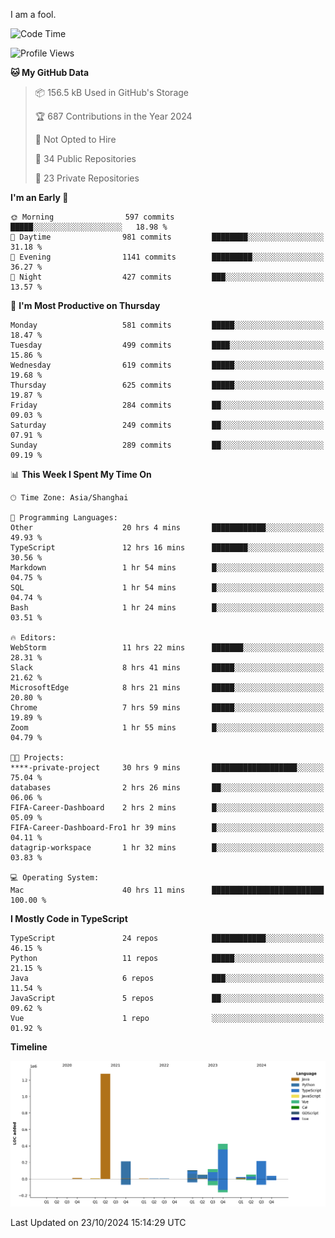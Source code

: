 I am a fool.

<!--START_SECTION:waka-->
![Code Time](http://img.shields.io/badge/Code%20Time-1%2C980%20hrs%2058%20mins-blue)

![Profile Views](http://img.shields.io/badge/Profile%20Views-0-blue)

**🐱 My GitHub Data** 

> 📦 156.5 kB Used in GitHub's Storage 
 > 
> 🏆 687 Contributions in the Year 2024
 > 
> 🚫 Not Opted to Hire
 > 
> 📜 34 Public Repositories 
 > 
> 🔑 23 Private Repositories 
 > 
**I'm an Early 🐤** 

```text
🌞 Morning                597 commits         █████░░░░░░░░░░░░░░░░░░░░   18.98 % 
🌆 Daytime                981 commits         ████████░░░░░░░░░░░░░░░░░   31.18 % 
🌃 Evening                1141 commits        █████████░░░░░░░░░░░░░░░░   36.27 % 
🌙 Night                  427 commits         ███░░░░░░░░░░░░░░░░░░░░░░   13.57 % 
```
📅 **I'm Most Productive on Thursday** 

```text
Monday                   581 commits         █████░░░░░░░░░░░░░░░░░░░░   18.47 % 
Tuesday                  499 commits         ████░░░░░░░░░░░░░░░░░░░░░   15.86 % 
Wednesday                619 commits         █████░░░░░░░░░░░░░░░░░░░░   19.68 % 
Thursday                 625 commits         █████░░░░░░░░░░░░░░░░░░░░   19.87 % 
Friday                   284 commits         ██░░░░░░░░░░░░░░░░░░░░░░░   09.03 % 
Saturday                 249 commits         ██░░░░░░░░░░░░░░░░░░░░░░░   07.91 % 
Sunday                   289 commits         ██░░░░░░░░░░░░░░░░░░░░░░░   09.19 % 
```


📊 **This Week I Spent My Time On** 

```text
🕑︎ Time Zone: Asia/Shanghai

💬 Programming Languages: 
Other                    20 hrs 4 mins       ████████████░░░░░░░░░░░░░   49.93 % 
TypeScript               12 hrs 16 mins      ████████░░░░░░░░░░░░░░░░░   30.56 % 
Markdown                 1 hr 54 mins        █░░░░░░░░░░░░░░░░░░░░░░░░   04.75 % 
SQL                      1 hr 54 mins        █░░░░░░░░░░░░░░░░░░░░░░░░   04.74 % 
Bash                     1 hr 24 mins        █░░░░░░░░░░░░░░░░░░░░░░░░   03.51 % 

🔥 Editors: 
WebStorm                 11 hrs 22 mins      ███████░░░░░░░░░░░░░░░░░░   28.31 % 
Slack                    8 hrs 41 mins       █████░░░░░░░░░░░░░░░░░░░░   21.62 % 
MicrosoftEdge            8 hrs 21 mins       █████░░░░░░░░░░░░░░░░░░░░   20.80 % 
Chrome                   7 hrs 59 mins       █████░░░░░░░░░░░░░░░░░░░░   19.89 % 
Zoom                     1 hr 55 mins        █░░░░░░░░░░░░░░░░░░░░░░░░   04.79 % 

🐱‍💻 Projects: 
****-private-project     30 hrs 9 mins       ███████████████████░░░░░░   75.04 % 
databases                2 hrs 26 mins       ██░░░░░░░░░░░░░░░░░░░░░░░   06.06 % 
FIFA-Career-Dashboard    2 hrs 2 mins        █░░░░░░░░░░░░░░░░░░░░░░░░   05.09 % 
FIFA-Career-Dashboard-Fro1 hr 39 mins        █░░░░░░░░░░░░░░░░░░░░░░░░   04.11 % 
datagrip-workspace       1 hr 32 mins        █░░░░░░░░░░░░░░░░░░░░░░░░   03.83 % 

💻 Operating System: 
Mac                      40 hrs 11 mins      █████████████████████████   100.00 % 
```

**I Mostly Code in TypeScript** 

```text
TypeScript               24 repos            ████████████░░░░░░░░░░░░░   46.15 % 
Python                   11 repos            █████░░░░░░░░░░░░░░░░░░░░   21.15 % 
Java                     6 repos             ███░░░░░░░░░░░░░░░░░░░░░░   11.54 % 
JavaScript               5 repos             ██░░░░░░░░░░░░░░░░░░░░░░░   09.62 % 
Vue                      1 repo              ░░░░░░░░░░░░░░░░░░░░░░░░░   01.92 % 
```



**Timeline**

![Lines of Code chart](https://raw.githubusercontent.com/VeejaLiu/VeejaLiu/master/assets/bar_graph.png)


 Last Updated on 23/10/2024 15:14:29 UTC
<!--END_SECTION:waka-->
